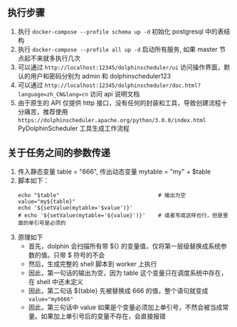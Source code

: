 ## 执行步骤

1. 执行 `docker-compose --profile schema up -d` 初始化 postgresql 中的表结构
2. 执行 `docker-compose --profile all up -d` 启动所有服务, 如果 master 节点起不来就多执行几次
3. 可以通过 `http://localhost:12345/dolphinscheduler/ui` 访问操作界面，默认的用户和密码分别为 admin 和 dolphinscheduler123
4. 可以通过 `http://localhost:12345/dolphinscheduler/doc.html?language=zh_CN&lang=cn` 访问 api 说明文档
5. 由于原生的 API 仅提供 http 接口，没有任何的封装和工具，导致创建流程十分痛苦，推荐使用 `https://dolphinscheduler.apache.org/python/3.0.0/index.html` PyDolphinScheduler 工具生成工作流程

## 关于任务之间的参数传递
1. 传入静态变量 table = "666", 传出动态变量 mytable = "my" + $table
2. 脚本如下：
    ```shell
    echo "$table"                               # 输出为空
    value="my${table}"
    echo '${setValue(mytable='$value')}'  
    # echo '${setValue(mytable='${value}')}'    # 或者写成这样也行，但是里面的单引号是必须的  
    ```
3. 原理如下
   - 首先，dolphin 会扫描所有带 ${} 的变量值，仅将第一层级替换成系统参数的值。只带 $ 符号的不会
   - 然后，生成完整的 shell 脚本到 worker 上执行
   - 因此，第一句话的输出为空，因为 table 这个变量只在调度系统中存在，在 shell 中还未定义
   - 因此，第二句话 ${table} 先被替换成 666 的值，整个语句就变成 `value="my6666"`
   - 因此，第三句话中 value 如果是个变量必须加上单引号，不然会被当成常量。如果加上单引号后的变量不存在，会直接报错